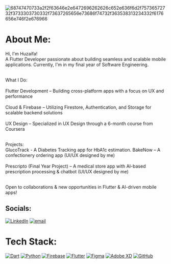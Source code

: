 ![68747470733a2f2f63646e2e6472696262626c652e636f6d2f75736572732f3733303730332f73637265656e73686f74732f363538313234332f6176656e746f2e676966](https://github.com/user-attachments/assets/81c8f202-6b6d-401c-b366-6262f47b7435)

# About Me:

Hi, I'm Huzaifa!<br>A Flutter Developer passionate about building seamless and scalable mobile applications. Currently, I'm in my final year of Software Engineering.<br><br>  

What I Do:<br>  
Flutter Development – Building cross-platform apps with a focus on UX and performance<br>  
Cloud & Firebase – Utilizing Firestore, Authentication, and Storage for scalable backend solutions<br>  
UX Design – Specialized in UX Design through a 6-month course from Coursera<br><br>  

Projects:<br>
GlucoTrack - A Diabetes Tracking app for HbA1c estimation.
BakeNow – A confectionery ordering app (UI/UX designed by me)<br>  
Prescripto (Final Year Project) – A medical store app with AI-based prescription processing & chatbot (UI/UX designed by me)<br><br>  

Open to collaborations & new opportunities in Flutter & AI-driven mobile apps!  




## Socials:
[![LinkedIn](https://img.shields.io/badge/LinkedIn-%230077B5.svg?logo=linkedin&logoColor=white)](https://www.linkedin.com/in/muhammad-huzaifa-9005aa23b/) [![email](https://img.shields.io/badge/Email-D14836?logo=gmail&logoColor=white)](mailto:muhammadhuzaifa5200@gmail.com) 

# Tech Stack:
[![Dart](https://img.shields.io/badge/Dart-0175C2?style=flat&logo=dart&logoColor=white)](https://dart.dev/)  [![Python](https://img.shields.io/badge/Python-3776AB?style=flat&logo=python&logoColor=white)](https://www.python.org/)  [![Firebase](https://img.shields.io/badge/Firebase-FFCA28?style=flat&logo=firebase&logoColor=white)](https://firebase.google.com/)  [![Flutter](https://img.shields.io/badge/Flutter-02569B?style=flat&logo=flutter&logoColor=white)](https://flutter.dev/)  [![Figma](https://img.shields.io/badge/Figma-F24E1E?style=flat&logo=figma&logoColor=white)](https://www.figma.com/)  [![Adobe XD](https://img.shields.io/badge/Adobe%20XD-FF61F6?style=flat&logo=adobe-xd&logoColor=white)](https://www.adobe.com/products/xd.html)  [![GitHub](https://img.shields.io/badge/GitHub-181717?style=flat&logo=github&logoColor=white)](https://github.com/)  


